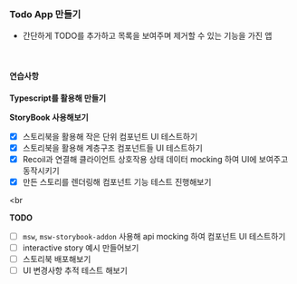 ### Todo App 만들기

- 간단하게 TODO를 추가하고 목록을 보여주며 제거할 수 있는 기능을 가진 앱

<br>

#### 연습사항

**Typescript를 활용해 만들기**

**StoryBook 사용해보기**

- [x] 스토리북을 활용해 작은 단위 컴포넌트 UI 테스트하기
- [x] 스토리북을 활용해 계층구조 컴포넌트들 UI 테스트하기
- [x] Recoil과 연결해 클라이언트 상호작용 상태 데이터 mocking 하여 UI에 보여주고 동작시키기
- [x] 만든 스토리를 렌더링해 컴포넌트 기능 테스트 진행해보기

<br

**TODO**

- [ ] `msw`, `msw-storybook-addon` 사용해 api mocking 하여 컴포넌트 UI 테스트하기
- [ ] interactive story 예시 만들어보기
- [ ] 스토리북 배포해보기
- [ ] UI 변경사항 추적 테스트 해보기

<br>

